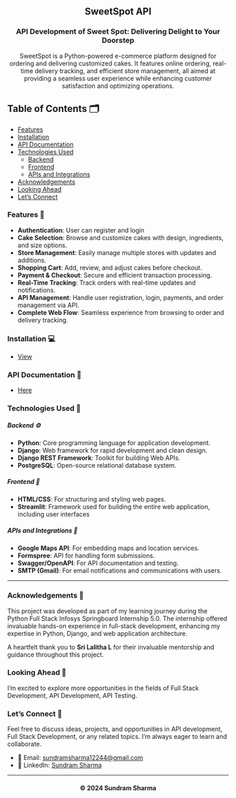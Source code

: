 <h2 align="center">SweetSpot API</h2>

<h3 align="center">API Development of Sweet Spot: Delivering Delight to Your Doorstep</h3>
<p align="center">SweetSpot is a Python-powered e-commerce platform designed for ordering and delivering customized cakes. It features online ordering, real-time delivery tracking, and efficient store management, all aimed at providing a seamless user experience while enhancing customer satisfaction and optimizing operations.</p>

## Table of Contents 🗂️
- [Features](#features)
- [Installation](#installation)
- [API Documentation](#api-documentation)
- [Technologies Used](#technologies-used)
  - [Backend](#backend)
  - [Frontend](#frontend)
  - [APIs and Integrations](#apis-and-integrations)
- [Acknowledgements](#acknowledgements)
- [Looking Ahead](#looking-ahead)
- [Let’s Connect](#lets-connect)

### Features 📌
- **Authentication**: User can register and login
- **Cake Selection**: Browse and customize cakes with design, ingredients, and size options.  
- **Store Management**: Easily manage multiple stores with updates and additions.  
- **Shopping Cart**: Add, review, and adjust cakes before checkout.  
- **Payment & Checkout**: Secure and efficient transaction processing.  
- **Real-Time Tracking**: Track orders with real-time updates and notifications.  
- **API Management**: Handle user registration, login, payments, and order management via API.  
- **Complete Web Flow**: Seamless experience from browsing to order and delivery tracking.

### Installation 💻
- [View](Documentation.md)

### API Documentation 📜
- [Here](API%20Details.md)

### Technologies Used 🔧
##### Backend ⚙️
- **Python**: Core programming language for application development.
- **Django**: Web framework for rapid development and clean design.
- **Django REST Framework**: Toolkit for building Web APIs.
- **PostgreSQL**: Open-source relational database system.

##### Frontend 🎨
- **HTML/CSS**: For structuring and styling web pages.
- **Streamlit**: Framework used for building the entire web application, including user interfaces

##### APIs and Integrations 🔗
- **Google Maps API**: For embedding maps and location services.
- **Formspree**: API for handling form submissions.
- **Swagger/OpenAPI**: For API documentation and testing.
- **SMTP (Gmail)**: For email notifications and communications with users.

<hr>

### Acknowledgements 🌟

This project was developed as part of my learning journey during the Python Full Stack Infosys Springboard Internship 5.0. The internship offered invaluable hands-on experience in full-stack development, enhancing my expertise in Python, Django, and web application architecture.

A heartfelt thank you to **Sri Lalitha L** for their invaluable mentorship and guidance throughout this project.

### Looking Ahead 🌱
I’m excited to explore more opportunities in the fields of Full Stack Development, API Development, API Testing.

### Let’s Connect 🚀
Feel free to discuss ideas, projects, and opportunities in API development, Full Stack Development, or any related topics. I’m always eager to learn and collaborate.
- 📧 Email: [sundramsharma12244@gmail.com](mailto:sundramsharma12244@gmail.com)
- 💼 LinkedIn: [Sundram Sharma](https://www.linkedin.com/in/sundram1/)

----- 

<h4 align='center'>© 2024 Sundram Sharma</h4>
